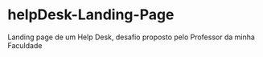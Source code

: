 # helpDesk-Landing-Page
Landing page de um Help Desk, desafio proposto pelo Professor da minha Faculdade

<a href="http://" target="_blank" rel="noopener noreferrer"></a>

